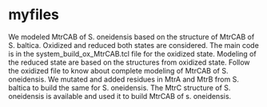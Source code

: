 # myfiles
We modeled MtrCAB of S. oneidensis based on the structure of MtrCAB of S. baltica.
Oxidized and reduced both states are considered.
The main code is in the system_build_ox_MtrCAB.tcl file for the oxidized state.
Modeling of the reduced state are based on the structures from oxidized state.
Follow the oxidized file to know about complete modeling of MtrCAB of S. oneidensis.
We mutated and added residues in MtrA and MtrB from S. baltica to build the same for S. oneidensis.
The MtrC structure of S. oneidensis is available and used it to build MtrCAB of s. oneidensis.
